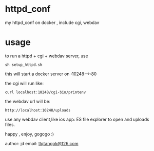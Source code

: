 # httpd_conf
my httpd_conf on docker , include cgi, webdav

# usage
to run a httpd + cgi + webdav server, use 
```
sh setup_httpd.sh

```


this will start a docker server on :10248-->:80

the cgi will run like:

```
curl localhost:10248/cgi-bin/printenv
```

the webdav url will be:
```
http://localhost:10248/uploads
```

use any webdav client,like ios app: ES file explorer to open and uploads files.

happy , enjoy, gogogo :)


author: jd
email: tlqtangok@126.com

